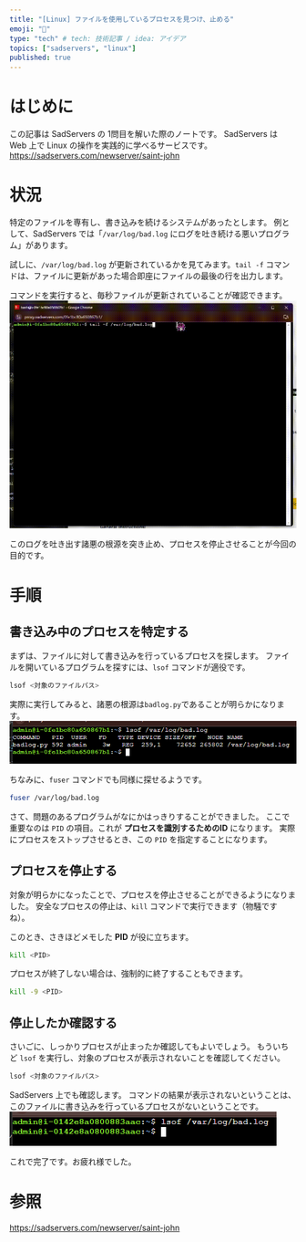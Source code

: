 ```yaml
---
title: "[Linux] ファイルを使用しているプロセスを見つけ、止める"
emoji: "🛑"
type: "tech" # tech: 技術記事 / idea: アイデア
topics: ["sadservers", "linux"]
published: true
---
```


# はじめに
この記事は SadServers の 1問目を解いた際のノートです。
SadServers は Web 上で Linux の操作を実践的に学べるサービスです。
https://sadservers.com/newserver/saint-john

# 状況
特定のファイルを専有し、書き込みを続けるシステムがあったとします。
例として、SadServers では「`/var/log/bad.log` にログを吐き続ける悪いプログラム」があります。

試しに、`/var/log/bad.log` が更新されているかを見てみます。`tail -f` コマンドは、ファイルに更新があった場合即座にファイルの最後の行を出力します。

コマンドを実行すると、毎秒ファイルが更新されていることが確認できます。
![](/images/sadservers-terminate-bad-log/2025-01-20-094655.gif)

このログを吐き出す諸悪の根源を突き止め、プロセスを停止させることが今回の目的です。

# 手順
## 書き込み中のプロセスを特定する
まずは、ファイルに対して書き込みを行っているプロセスを探します。
ファイルを開いているプログラムを探すには、`lsof` コマンドが適役です。

```sh
lsof <対象のファイルパス>
```

実際に実行してみると、諸悪の根源は`badlog.py`であることが明らかになります。
![alt text](/images/sadservers-terminate-bad-log/screenshot-lsof.png)

ちなみに、`fuser` コマンドでも同様に探せるようです。

```sh
fuser /var/log/bad.log
```

さて、問題のあるプログラムがなにかはっきりすることができました。
ここで重要なのは `PID` の項目。これが **プロセスを識別するためのID** になります。
実際にプロセスをストップさせるとき、この `PID` を指定することになります。

## プロセスを停止する
対象が明らかになったことで、プロセスを停止させることができるようになりました。
安全なプロセスの停止は、`kill` コマンドで実行できます（物騒ですね）。

このとき、さきほどメモした **PID** が役に立ちます。
```sh
kill <PID>
```

プロセスが終了しない場合は、強制的に終了することもできます。
```sh
kill -9 <PID>
```

## 停止したか確認する
さいごに、しっかりプロセスが止まったか確認してもよいでしょう。
もういちど `lsof` を実行し、対象のプロセスが表示されないことを確認してください。

```sh
lsof <対象のファイルパス>
```

SadServers 上でも確認します。
コマンドの結果が表示されないということは、このファイルに書き込みを行っているプロセスがないということです。
![alt text](/images/sadservers-terminate-bad-log/screenshot-check-lsof.png)

これで完了です。お疲れ様でした。

# 参照
https://sadservers.com/newserver/saint-john